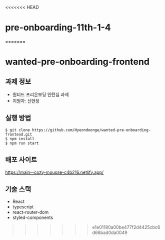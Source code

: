 <<<<<<< HEAD
# pre-onboarding-11th-1-4
=======
# wanted-pre-onboarding-frontend

## 과제 정보

- 원티드 프리온보딩 인턴십 과제
- 지원자: 신현정

## 실행 방법

```
$ git clone https://github.com/Hyeondoonge/wanted-pre-onboarding-frontend.git
$ npm install
$ npm run start
```

## 배포 사이트

https://main--cozy-mousse-c4b216.netlify.app/

## 기술 스택

- React
- typescript
- react-router-dom
- styled-components
>>>>>>> e1e01180a00be477f2d4425cbc6d66bad0da0049
